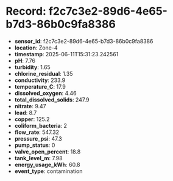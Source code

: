 # Record: f2c7c3e2-89d6-4e65-b7d3-86b0c9fa8386

- **sensor_id**: f2c7c3e2-89d6-4e65-b7d3-86b0c9fa8386
- **location**: Zone-4
- **timestamp**: 2025-06-11T15:31:23.242561
- **pH**: 7.76
- **turbidity**: 1.65
- **chlorine_residual**: 1.35
- **conductivity**: 233.9
- **temperature_C**: 17.9
- **dissolved_oxygen**: 4.46
- **total_dissolved_solids**: 247.9
- **nitrate**: 9.47
- **lead**: 8.7
- **copper**: 125.2
- **coliform_bacteria**: 2
- **flow_rate**: 547.32
- **pressure_psi**: 47.3
- **pump_status**: 0
- **valve_open_percent**: 18.8
- **tank_level_m**: 7.98
- **energy_usage_kWh**: 60.8
- **event_type**: contamination